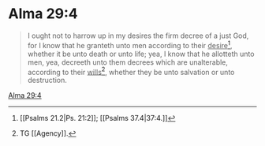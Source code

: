 # Alma 29:4

> I ought not to harrow up in my desires the firm decree of a just God, for I know that he granteth unto men according to their <u>desire</u>[^a], whether it be unto death or unto life; yea, I know that he allotteth unto men, yea, decreeth unto them decrees which are unalterable, according to their <u>wills</u>[^b], whether they be unto salvation or unto destruction.

[Alma 29:4](https://www.churchofjesuschrist.org/study/scriptures/bofm/alma/29?lang=eng&id=p4#p4)


[^a]: [[Psalms 21.2|Ps. 21:2]]; [[Psalms 37.4|37:4.]]
[^b]: TG [[Agency]].
